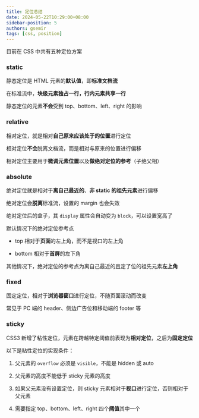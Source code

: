 ```yaml
---
title: 定位总结
date: 2024-05-22T10:29:00+08:00
sidebar-position: 5
authors: gsemir
tags: [css, position]
---
```


目前在 CSS 中共有五种定位方案

### static

静态定位是 HTML 元素的**默认值**，即**标准文档流**

在标准流中，**块级元素独占一行，行内元素共享一行**

静态定位的元素**不会**受到 top、bottom、left、right 的影响

### relative

相对定位，就是相对**自己原来应该处于的位置**进行定位

相对定位**不会**脱离文档流，而是相对与原来的位置进行偏移

相对定位主要用于**微调元素位置**以及**做绝对定位的参考**（子绝父相）

### absolute

绝对定位就是相对于**离自己最近的**、**非 static 的祖先元素**进行偏移

绝对定位会**脱离**标准流，设置的 margin 也会失效

绝对定位后的盒子，其 `display` 属性会自动变为 `block`，可以设置宽高了

默认情况下的绝对定位参考点

- top 相对于**页面**的左上角，而不是视口的左上角

- bottom 相对于**首屏**的左下角

其他情况下，绝对定位的参考点为离自己最近的且定了位的祖先元素**左上角**

### fixed

固定定位，相对于**浏览器窗口**进行定位，不随页面滚动而改变

常见于 PC 端的 header、侧边广告位和移动端的 footer 等

### sticky

CSS3 新增了粘性定位，元素在跨越特定阈值前表现为**相对定位**，之后为**固定定位**

以下是粘性定位的实现条件：

1. 父元素的 `overflow` 必须是 `visible`，不能是 hidden 或 auto

2. 父元素的高度不能低于 sticky 元素的高度

3. 如果父元素没有设置定位，则 sticky 元素相对于**视口**进行定位，否则相对于父元素

4. 需要指定 top、bottom、left、right 四个**阈值**其中一个